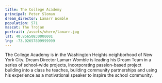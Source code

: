 ```yaml
---
title: The College Academy
principal: Peter Sloman
dream_director: Lamarr Womble
population: 571
mascot: The Trojan
portrait: /assets/where/lamarr.jpg
lat: 40.85650830000001
lng: -73.92657899999999
---
```


The College Academy is in the Washington Heights neighborhood of New York City. Dream Director Lamarr Womble is leading his Dream Team in a series of school-wide projects, incorporating passion-based project building into a class he teaches, building community partnerships and using his experience as a motivational speaker to inspire the school community.
